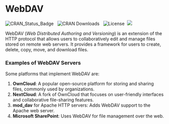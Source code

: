 
# WebDAV

<!-- (https://cloud.r-project.org/package=webdav) -->

<!-- badges: start -->

![CRAN_Status_Badge](https://www.r-pkg.org/badges/version/webdav)  
![CRAN Downloads](https://cranlogs.r-pkg.org/badges/grand-total/webdav)
  ![License](https://img.shields.io/badge/license-MIT-darkviolet.svg) 
![](https://img.shields.io/badge/devel%20version-0.1.6-blue.svg)
<!-- badges: end -->

<!-- badger::badge_devel("StrategicProjects/webdav", "blue") -->

WebDAV (*Web Distributed Authoring and Versioning*) is an extension of
the HTTP protocol that allows users to collaboratively edit and manage
files stored on remote web servers. It provides a framework for users to
create, delete, copy, move, and download files.

### Examples of WebDAV Servers

Some platforms that implement WebDAV are:

1.  **OwnCloud**: A popular open-source platform for storing and sharing
    files, commonly used by organizations.
2.  **NextCloud**: A fork of OwnCloud that focuses on user-friendly
    interfaces and collaborative file-sharing features.
3.  **mod_dav** for Apache HTTP servers: Adds WebDAV support to the
    Apache web server.
4.  **Microsoft SharePoint**: Uses WebDAV for file management over the
    web.
